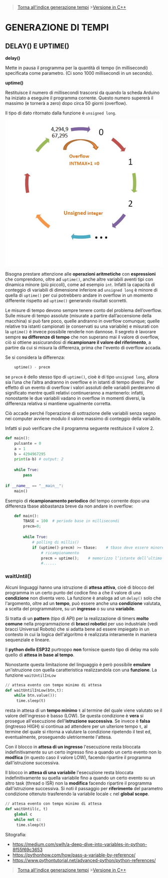 >[Torna all'indice generazione tempi](indexgenerazionetempi.md)     >[Versione in C++](timefunc.md)
# **GENERAZIONE DI TEMPI**

## **DELAY() E UPTIME()**

**delay()**

Mette in pausa il programma per la quantità di tempo (in millisecondi) specificata come parametro. (Ci sono 1000 millisecondi in un secondo).

**uptime()**

Restituisce il numero di millisecondi trascorsi da quando la scheda Arduino ha iniziato a eseguire il programma corrente. Questo numero supererà il massimo (e tornerà a zero) dopo circa 50 giorni (overflow).

Il tipo di dato ritornato dalla funzione è `unsigned long`.

![Unigned overfow](unsignedOverflow.png)

Bisogna prestare attenzione alle **operazioni aritmetiche** con **espressioni** che comprendono, oltre ad `uptime()`, anche altre variabili aventi tipi con dinamica minore (più piccoli), come ad esempio `int`. Infatti la capacità di conteggio di variabili di dimensione inferiore ad `unsigned long` è minore di quella di `uptime()` per cui potrebbero andare in overflow in un momento differente rispetto ad `uptime()` generando risultati scorretti.

Le misure di tempo devono sempre tenere conto del problema dell’overflow. Sulle misure di tempo assolute (misurate a partire dall’accensione della macchina) si può fare poco, quelle andranno in overflow comunque; quelle relative tra istanti campionati (e conservati su una variabile) e misurati con la `uptime()` è invece possibile renderle non dannose. Il segreto è lavorare sempre **su differenze di tempo** che non superano mai il valore di overflow, ciò si ottiene assicurandosi di **ricampionare il valore del riferimento**, a partire da cui si misura la differenza, prima che l'evento di overflow accada. 

Se si considera la differenza:
```Python
	uptime() - precm
```
se `precm` è dello stesso tipo di `uptime()`, cioè è di tipo `unsigned long`, allora sia l’una che l’altra andranno in overflow e in istanti di tempo diversi. Per effetto di un evento di overflow i valori assoluti delle variabili perderanno di significato mentre quelli relativi continueranno a mantenerlo: infatti, nonostante le due variabili vadano in overflow in momenti diversi, la differenza relativa si mantiene ugualmente corretta. 

Ciò accade perché l’operazione di sottrazione delle variabili senza segno nei computer avviene modulo il valore massimo di conteggio della variabile.

Infatti si può verificare che il programma seguente restituisce il valore 2.
```Python
def main():
	pulsante = 0
	a = 1
	b = 4294967295
	print(a-b) # output: 2

	while True:
		pass

if __name__ == "__main__":
	main()
```
Esempio di **ricampionamento periodico** del tempo corrente dopo una differenza tbase abbastanza breve da non andare in overflow:
```Python	
	def main():
		TBASE = 100  # periodo base in millisecondi
		precm=0;
		
		while True:
			# polling di millis()
			if (uptime()-precm) >= tbase:    # tbase deve essere minore del valore di overflow
				# ricampionamento
				precm = uptime();  	 # memorizzo l’istante dell’ultimo tempo “buono per eseguire”
				#......
```

### **waitUntil()**

Alcuni linguaggi hanno una istruzione di **attesa attiva**, cioè di blocco del programma in un certo punto del codice fino a che il valore di una **condizione** non diventa vero. La funzione è analoga ad un ```delay()``` solo che l'argomento, oltre ad un **tempo**, può essere anche una **condizione** valutata, a scelta del programmatore, su un **ingresso** o su una **variabile**. 

Si tratta di un **pattern** (tipo di API) per la realizzazione di timers **molto comune** nella programmazione di **bracci robotici** per uso industriale (vedi bracci Universal Robots) che si adatta bene ad essere impiegato in un contesto in cui la logica dell'algoritmo è realizzata interamente in maniera sequenziale e lineare.

Il **python dello ESP32** purtroppo **non** fornisce questo tipo di delay ma solo quello di **attesa in base al tempo**.

Nonostante questa limitazione del linguaggio è però possibile **emulare** un'istruzione con quella caratteristica realizzandola con una **funzione**. La funzione ```waitUntilInLow```

```python
// attesa evento con tempo minimo di attesa
def waitUntilInLow(btn,t):
    while btn.value()):
	 time.sleep(t)
```

resta in attesa di un **tempo minimo** ```t``` al termine del quale viene valutato se il valore dell'ingresso è basso (LOW). Se questa condizione è **vera** si prosegue all'esecuzione dell'**istruzione successiva**.  Se invece è **falsa** (ingtresso HIGH) si continua ad attendere per un ulteriore tempo ```t```, al termine del quale si ritorna a valutare la condizione ripetendo il test ed, eventualmente, proseguendo uletriormente l'attesa.

Con il blocco in **attesa di un ingresso** l'esecuzione resta bloccata indefinitivamente su un certo ingresso fino a quando un certo evento non lo **modfica** (in questo caso il valore LOW), facendo ripartire il programma dall'istruzione successiva.

Il blocco in **attesa di una variabile** l'esecuzione resta bloccata indefinitivamente su quella variabile fino a quando un certo evento su un altro task (thread o ISR) non la **modifica** facendo ripartire il programma dall'istruzione successiva. Si noti il passaggio per **riferimento** del parametro condizione ottenuto trasferendo la variabile locale ```c``` nel **global scope**.

```python
// attesa evento con tempo minimo di attesa
def waitUntil(c, t)
    global c
    while not c:
	 time.sleep(t)
```
Sitografia:
- https://medium.com/swlh/a-deep-dive-into-variables-in-python-8f55f69c3653
- https://pythonhow.com/how/pass-a-variable-by-reference/
- https://www.pythontutorial.net/advanced-python/python-references/

>[Torna all'indice generazione tempi](indexgenerazionetempi.md)     >[Versione in C++](timefunc.md)

